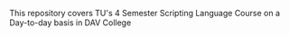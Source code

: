 This repository covers TU's 4 Semester Scripting Language Course on a Day-to-day basis in  DAV College
